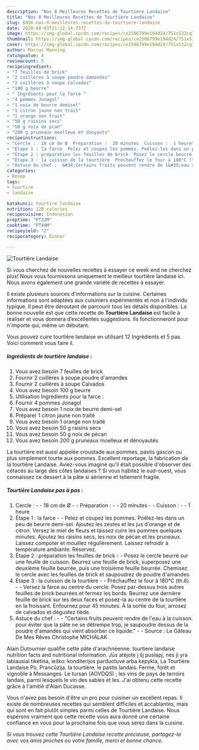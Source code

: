 ```yaml
---
description: "Nos 8 Meilleures Recettes de Tourtière Landaise"
title: "Nos 8 Meilleures Recettes de Tourtière Landaise"
slug: 6056-nos-8-meilleures-recettes-de-tourtiere-landaise
date: 2020-08-03T21:12:14.737Z
image: https://img-global.cpcdn.com/recipes/ce2506799e194d24/751x532cq70/tourtiere-landaise-photo-principale-de-la-recette.jpg
thumbnail: https://img-global.cpcdn.com/recipes/ce2506799e194d24/751x532cq70/tourtiere-landaise-photo-principale-de-la-recette.jpg
cover: https://img-global.cpcdn.com/recipes/ce2506799e194d24/751x532cq70/tourtiere-landaise-photo-principale-de-la-recette.jpg
author: Marcus Manning
ratingvalue: 4
reviewcount: 5
recipeingredient:
- "7 feuilles de brick"
- "2 cuillères à soupe poudre damandes"
- "2 cuillères à soupe Calvados"
- "100 g beurre"
- " Ingrdients pour la farce "
- "4 pommes Jonagol"
- "1 noix de beurre demisel"
- "1 citron jaune non trait"
- "1 orange non trait"
- "50 g raisins secs"
- "50 g noix de pcan"
- "200 g pruneaux moelleux et dnoyauts"
recipeinstructions:
- "Cercle :  18 cm de Ø  Préparation :  20 minutes  Cuisson :  1 heure"
- "Étape 1 : la farce  Pelez et coupez les pommes. Poêlez-les dans un peu de beurre demi-sel. Ajoutez les zestes et les jus d&#39;orange et de citron. Versez le miel de fleurs et laissez cuire les pommes quelques minutes. Ajoutez les raisins secs, les noix de pécan et les pruneaux. Laissez compoter et mouillez régulièrement. Laissez refroidir à température ambiante. Réservez."
- "Étape 2 : préparation les feuilles de brick  Posez le cercle beurré sur une feuille de cuisson. Beurrez une feuille de brick, superposez une deuxième feuille beurrée, puis une troisième feuille beurrée. Chemisez le cercle avec les feuilles de brick et saupoudrez de poudre d&#39;amandes."
- "Étape 3 : la cuisson de la tourtière  Préchauffez le four à 180°C (th.6).  Versez la farce au centre du cercle. Posez par-dessus trois autres feuilles de brick beurrées et fermez les bords. Beurrez une dernière feuille de brick sur les deux faces et posez-la au centre de la tourtière en la froissant. Enfournez pour 45 minutes. À la sortie du four, arrosez de calvados et dégustez tiède."
- "Astuce du chef :  &#34;Certains fruits peuvent rendre de l&#39;eau à la cuisson. pour éviter que la pâte ne se détrempe trop, je saupoudre dessus de la poudre d&#39;amandes qui vient absorber ce liquide.&#34;  Source : Le Gâteau De Mes Rêves Christophe MICHALAK"
categories:
- Resep
tags:
- tourtire
- landaise

katakunci: tourtire landaise 
nutrition: 128 calories
recipecuisine: Indonesian
preptime: "PT32M"
cooktime: "PT49M"
recipeyield: "2"
recipecategory: Dinner

---
```



![Tourtière Landaise](https://img-global.cpcdn.com/recipes/ce2506799e194d24/751x532cq70/tourtiere-landaise-photo-principale-de-la-recette.jpg)

Si vous cherchez de nouvelles recettes à essayer ce week end ne cherchez plus! Nous vous fournissons uniquement le meilleur tourtière landaise ici. Nous avons également une grande variété de recettes à essayer.

Il existe plusieurs sources d'informations sur la cuisine. Certaines informations sont adaptées aux cuisiniers expérimentés et non à l'individu typique. Il peut être déroutant de parcourir tous les détails disponibles. La bonne nouvelle est que cette recette de <strong> Tourtière Landaise </strong> est facile à réaliser et vous donnera d’excellentes suggestions. Ils fonctionneront pour n'importe qui, même un débutant.

<!--inarticleads1-->

Vous pouvez cuire tourtière landaise en utilisant 12 Ingrédients et 5 pas. Voici comment vous faire il.

##### Ingrédients de tourtière landaise :

1. Vous avez besoin 7 feuilles de brick
1. Fournir 2 cuillères à soupe poudre d&#39;amandes
1. Fournir 2 cuillères à soupe Calvados
1. Vous avez besoin 100 g beurre
1. Utilisation  Ingrédients pour la farce :
1. Fournir 4 pommes Jonagol
1. Vous avez besoin 1 noix de beurre demi-sel
1. Préparer 1 citron jaune non traité
1. Vous avez besoin 1 orange non traité
1. Vous avez besoin 50 g raisins secs
1. Vous avez besoin 50 g noix de pécan
1. Vous avez besoin 200 g pruneaux moelleux et dénoyautés


La tourtière est aussi appelée croustade aux pommes, pastis gascon ou plus simplement tourte aux pommes. Excellent reportage, la fabrication de la tourtière Landaise. Aviez-vous imaginé qu&#39;il était possible d&#39;observer des cétacés au large des côtes landaises ? Si vous habitez le sud-ouest, vous connaissez ce dessert à la pâte si aérienne et tellement fragile. 

<!--inarticleads2-->

##### Tourtière Landaise pas à pas :

1. Cercle : -  - 18 cm de Ø -  - Préparation : -  - 20 minutes -  - Cuisson : -  - 1 heure
1. Étape 1 : la farce -  - Pelez et coupez les pommes. Poêlez-les dans un peu de beurre demi-sel. Ajoutez les zestes et les jus d&#39;orange et de citron. Versez le miel de fleurs et laissez cuire les pommes quelques minutes. Ajoutez les raisins secs, les noix de pécan et les pruneaux. Laissez compoter et mouillez régulièrement. Laissez refroidir à température ambiante. Réservez.
1. Étape 2 : préparation les feuilles de brick -  - Posez le cercle beurré sur une feuille de cuisson. Beurrez une feuille de brick, superposez une deuxième feuille beurrée, puis une troisième feuille beurrée. Chemisez le cercle avec les feuilles de brick et saupoudrez de poudre d&#39;amandes.
1. Étape 3 : la cuisson de la tourtière -  - Préchauffez le four à 180°C (th.6). -  - Versez la farce au centre du cercle. Posez par-dessus trois autres feuilles de brick beurrées et fermez les bords. Beurrez une dernière feuille de brick sur les deux faces et posez-la au centre de la tourtière en la froissant. Enfournez pour 45 minutes. À la sortie du four, arrosez de calvados et dégustez tiède.
1. Astuce du chef : -  - &#34;Certains fruits peuvent rendre de l&#39;eau à la cuisson. pour éviter que la pâte ne se détrempe trop, je saupoudre dessus de la poudre d&#39;amandes qui vient absorber ce liquide.&#34; -  - Source : Le Gâteau De Mes Rêves Christophe MICHALAK


Alain Dutournier qualifie cette pâte d&#39;arachnéenne. tourtiere landaise nutrition facts and nutritional information. Jūs atėjote į šį puslapį, nes ji yra labiausiai tikėtina, ieško: konditerijos parduotuvė arba kepykla, La Tourtière Landaise Po, Prancūzija. la tourtière. le pastis landais. Ferme, forêt et vignoble à Messanges. Le tursan (AOVDQS) ; les vins de pays de terroirs landais, parmi lesquels le vin des sables et les. J&#39;ai obtenu cette recette grâce à l&#39;amitié d&#39;Alain Ducasse. 

<!--inarticleads1-->

<p>
Vous n'avez pas besoin d'être un pro pour cuisiner un excellent repas. Il existe de nombreuses recettes qui semblent difficiles et accablantes, mais qui sont en fait plutôt simples parmi celles de Tourtière Landaise. Nous espérons vraiment que cette recette vous aura donné une certaine confiance en vous pour la prochaine fois que vous serez dans la cuisine.
</p>

<p>
<i>Si vous trouvez cette Tourtière Landaise recette précieuse, partagez-la avec vos amis proches ou votre famille, merci et bonne chance.</i>
</p>
